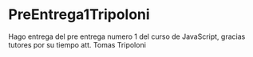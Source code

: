 ﻿# PreEntrega1Tripoloni
Hago entrega del pre entrega numero 1 del curso de JavaScript, gracias tutores por su tiempo
att. Tomas Tripoloni
